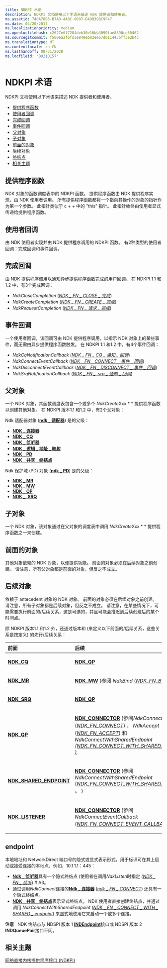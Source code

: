 ```yaml
---
title: NDKPI 术语
description: NDKPI 文档使用以下术语来描述 NDK 提供者和使用者。
ms.assetid: 740A78B3-B7AD-4A8C-8097-D49B39BC9F47
ms.date: 04/20/2017
ms.localizationpriority: medium
ms.openlocfilehash: c2627e0f7284deb30e16bb3099fae8390ce55462
ms.sourcegitcommit: f500ea2fbfd3e849eb82ee67d011443bff3e2b4c
ms.translationtype: MT
ms.contentlocale: zh-CN
ms.lasthandoff: 08/31/2020
ms.locfileid: "89210157"
---
```

# <a name="ndkpi-terminology"></a>NDKPI 术语


NDKPI 文档使用以下术语来描述 NDK 提供者和使用者。

-   [提供程序函数](#provider-function)
-   [使用者回调](#consumer-callback)
-   [完成回调](#completion-callback)
-   [事件回调](#event-callback)
-   [父对象](#parent-object)
-   [子对象](#child-object)
-   [前面的对象](#antecedent-object)
-   [后续对象](#successor-object)
-   [终结点](#endpoint)
-   [相关主题](#related-topics)

## <a name="provider-function"></a>提供程序函数


NDK 对象的函数调度表中的 NDKPI 函数。 提供程序函数由 NDK 提供程序实现，由 NDK 使用者调用。 所有提供程序函数都将一个指向其操作的对象的指针作为第一个参数。 此指针类似于 c + + 中的 "this" 指针。 此指针始终由使用者显式传递给提供程序函数。

## <a name="consumer-callback"></a>使用者回调


由 NDK 使用者实现并由 NDK 提供程序调用的 NDKPI 函数。 有2种类型的使用者回调：完成回调和事件回调。

## <a name="completion-callback"></a>完成回调


由 NDK 提供程序调用以通知异步提供程序函数完成的用户回调。 在 NDKPI 1.1 和1.2 中，有3个完成回调：

-   *NdkCloseCompletion* ([*NDK \_ FN \_ CLOSE \_ 完成*](/windows-hardware/drivers/ddi/ndkpi/nc-ndkpi-ndk_fn_close_completion)) 
-   *NdkCreateCompletion* ([*NDK \_ FN \_ CREATE \_ 完成*](/windows-hardware/drivers/ddi/ndkpi/nc-ndkpi-ndk_fn_create_completion)) 
-   *NdkRequestCompletion* ([*NDK \_ FN \_ 请求 \_ 完成*](/windows-hardware/drivers/ddi/ndkpi/nc-ndkpi-ndk_fn_request_completion)) 

## <a name="event-callback"></a>事件回调


一个使用者回调，该回调可由 NDK 提供程序调用，以指示 NDK 对象上的某些事件，而无需由异步提供程序函数触发。 在 NDKPI 1.1 和1.2 中，有4个事件回调：

-   *NdkCqNotificationCallback* ([*NDK \_ FN \_ CQ \_ 通知 \_ 回调*](/windows-hardware/drivers/ddi/ndkpi/nc-ndkpi-ndk_fn_cq_notification_callback)) 
-   *NdkConnectEventCallback* ([*NDK \_ FN \_ CONNECT \_ 事件 \_ 回调*](/windows-hardware/drivers/ddi/ndkpi/nc-ndkpi-ndk_fn_connect_event_callback)) 
-   *NdkDisconnectEventCallback* ([*NDK \_ FN \_ DISCONNECT \_ 事件 \_ 回调*](/windows-hardware/drivers/ddi/ndkpi/nc-ndkpi-ndk_fn_disconnect_event_callback)) 
-   *NdkSrqNotificationCallback* ([*NDK \_ FN \_ .srq \_ 通知 \_ 回调*](/windows-hardware/drivers/ddi/ndkpi/nc-ndkpi-ndk_fn_srq_notification_callback)) 

## <a name="parent-object"></a>父对象


一个 NDK 对象，其函数调度表包含一个或多个 *NdkCreate*Xxx * * 提供程序函数以创建其他对象。 在 NDKPI 版本1.1 和1.2 中，有2个父对象：

Ndk 适配器对象 ([**ndk \_ 适配器**](/windows-hardware/drivers/ddi/ndkpi/ns-ndkpi-_ndk_adapter)) 是的父级：

-   [**NDK \_ 连接器**](/windows-hardware/drivers/ddi/ndkpi/ns-ndkpi-_ndk_connector)
-   [**NDK \_ CQ**](/windows-hardware/drivers/ddi/ndkpi/ns-ndkpi-_ndk_cq)
-   [**NDK \_ 侦听器**](/windows-hardware/drivers/ddi/ndkpi/ns-ndkpi-_ndk_listener)
-   [**NDK \_ 逻辑 \_ 地址 \_ 映射**](/windows-hardware/drivers/ddi/ndkpi/ns-ndkpi-_ndk_logical_address_mapping)
-   [**NDK \_ PD**](/windows-hardware/drivers/ddi/ndkpi/ns-ndkpi-_ndk_pd)
-   [**NDK \_ 共享 \_ 终结点**](/windows-hardware/drivers/ddi/ndkpi/ns-ndkpi-_ndk_shared_endpoint)

Ndk 保护域 (PD) 对象 ([**ndk \_ PD**](/windows-hardware/drivers/ddi/ndkpi/ns-ndkpi-_ndk_pd)) 是的父级：

-   [**NDK \_ MR**](/windows-hardware/drivers/ddi/ndkpi/ns-ndkpi-_ndk_mr)
-   [**NDK \_ MW**](/windows-hardware/drivers/ddi/ndkpi/ns-ndkpi-_ndk_mw)
-   [**NDK \_ QP**](/windows-hardware/drivers/ddi/ndkpi/ns-ndkpi-_ndk_qp)
-   [**NDK \_ .SRQ**](/windows-hardware/drivers/ddi/ndkpi/ns-ndkpi-_ndk_srq)

## <a name="child-object"></a>子对象


一个 NDK 对象，该对象通过在父对象的调度表中调用 *NdkCreate*Xxx * * 提供程序函数之一来创建。

## <a name="antecedent-object"></a>前面的对象


其他对象依赖的 NDK 对象，以便提供功能。 前面的对象必须在后续对象之前创建。 请注意，所有父对象都是前面的对象，但反之不成立。

## <a name="successor-object"></a>后续对象


依赖于 antecedent 对象的 NDK 对象。 前面的对象必须在后续对象之前创建。 请注意，所有子对象都是后续对象，但反之不成立。 请注意，在某些情况下，可能需要执行前面的/后续关系，这是可选的，并且可能会推迟到后续创建后的某个时间点。

除 NDKPI 版本1.1 和1.2 外，还通过版本和 (来定义以下前面的/后续关系，这些关系是按定义) 的先行/后续关系：

<table>
<colgroup>
<col width="50%" />
<col width="50%" />
</colgroup>
<thead>
<tr class="header">
<th align="left">前面</th>
<th align="left">后续</th>
</tr>
</thead>
<tbody>
<tr class="odd">
<td align="left"><p><a href="https://docs.microsoft.com/windows-hardware/drivers/ddi/ndkpi/ns-ndkpi-_ndk_cq" data-raw-source="[&lt;strong&gt;NDK_CQ&lt;/strong&gt;](/windows-hardware/drivers/ddi/ndkpi/ns-ndkpi-_ndk_cq)"><strong>NDK_CQ</strong></a></p></td>
<td align="left"><p><a href="https://docs.microsoft.com/windows-hardware/drivers/ddi/ndkpi/ns-ndkpi-_ndk_qp" data-raw-source="[&lt;strong&gt;NDK_QP&lt;/strong&gt;](/windows-hardware/drivers/ddi/ndkpi/ns-ndkpi-_ndk_qp)"><strong>NDK_QP</strong></a></p></td>
</tr>
<tr class="even">
<td align="left"><p><a href="https://docs.microsoft.com/windows-hardware/drivers/ddi/ndkpi/ns-ndkpi-_ndk_mr" data-raw-source="[&lt;strong&gt;NDK_MR&lt;/strong&gt;](/windows-hardware/drivers/ddi/ndkpi/ns-ndkpi-_ndk_mr)"><strong>NDK_MR</strong></a></p></td>
<td align="left"><p><a href="https://docs.microsoft.com/windows-hardware/drivers/ddi/ndkpi/ns-ndkpi-_ndk_mw" data-raw-source="[&lt;strong&gt;NDK_MW&lt;/strong&gt;](/windows-hardware/drivers/ddi/ndkpi/ns-ndkpi-_ndk_mw)"><strong>NDK_MW</strong></a> (参阅 <em>NdkBind</em> (<a href="https://docs.microsoft.com/windows-hardware/drivers/ddi/ndkpi/nc-ndkpi-ndk_fn_bind" data-raw-source="[&lt;em&gt;NDK_FN_BIND&lt;/em&gt;](/windows-hardware/drivers/ddi/ndkpi/nc-ndkpi-ndk_fn_bind)"><em>NDK_FN_BIND</em></a>) 。 ) </p></td>
</tr>
<tr class="odd">
<td align="left"><p><a href="https://docs.microsoft.com/windows-hardware/drivers/ddi/ndkpi/ns-ndkpi-_ndk_srq" data-raw-source="[&lt;strong&gt;NDK_SRQ&lt;/strong&gt;](/windows-hardware/drivers/ddi/ndkpi/ns-ndkpi-_ndk_srq)"><strong>NDK_SRQ</strong></a></p></td>
<td align="left"><p><a href="https://docs.microsoft.com/windows-hardware/drivers/ddi/ndkpi/ns-ndkpi-_ndk_qp" data-raw-source="[&lt;strong&gt;NDK_QP&lt;/strong&gt;](/windows-hardware/drivers/ddi/ndkpi/ns-ndkpi-_ndk_qp)"><strong>NDK_QP</strong></a></p></td>
</tr>
<tr class="even">
<td align="left"><p><a href="https://docs.microsoft.com/windows-hardware/drivers/ddi/ndkpi/ns-ndkpi-_ndk_qp" data-raw-source="[&lt;strong&gt;NDK_QP&lt;/strong&gt;](/windows-hardware/drivers/ddi/ndkpi/ns-ndkpi-_ndk_qp)"><strong>NDK_QP</strong></a></p></td>
<td align="left"><p><a href="https://docs.microsoft.com/windows-hardware/drivers/ddi/ndkpi/ns-ndkpi-_ndk_connector" data-raw-source="[&lt;strong&gt;NDK_CONNECTOR&lt;/strong&gt;](/windows-hardware/drivers/ddi/ndkpi/ns-ndkpi-_ndk_connector)"><strong>NDK_CONNECTOR</strong></a> (参阅<em>NdkConnect</em> (<a href="https://docs.microsoft.com/windows-hardware/drivers/ddi/ndkpi/nc-ndkpi-ndk_fn_connect" data-raw-source="[&lt;em&gt;NDK_FN_CONNECT&lt;/em&gt;](/windows-hardware/drivers/ddi/ndkpi/nc-ndkpi-ndk_fn_connect)"><em>NDK_FN_CONNECT</em></a>) 、 <em>NdkAccept</em> (<a href="https://docs.microsoft.com/windows-hardware/drivers/ddi/ndkpi/nc-ndkpi-ndk_fn_accept" data-raw-source="[&lt;em&gt;NDK_FN_ACCEPT&lt;/em&gt;](/windows-hardware/drivers/ddi/ndkpi/nc-ndkpi-ndk_fn_accept)"><em>NDK_FN_ACCEPT</em></a>) 和<em>NdkConnectWithSharedEndpoint</em> <a href="https://docs.microsoft.com/windows-hardware/drivers/ddi/ndkpi/nc-ndkpi-ndk_fn_connect_with_shared_endpoint" data-raw-source="[&lt;em&gt;NDK_FN_CONNECT_WITH_SHARED_ENDPOINT&lt;/em&gt;](/windows-hardware/drivers/ddi/ndkpi/nc-ndkpi-ndk_fn_connect_with_shared_endpoint)"><em> (NDK_FN_CONNECT_WITH_SHARED_ENDPOINT) ) </em></a></p></td>
</tr>
<tr class="odd">
<td align="left"><p><a href="https://docs.microsoft.com/windows-hardware/drivers/ddi/ndkpi/ns-ndkpi-_ndk_shared_endpoint" data-raw-source="[&lt;strong&gt;NDK_SHARED_ENDPOINT&lt;/strong&gt;](/windows-hardware/drivers/ddi/ndkpi/ns-ndkpi-_ndk_shared_endpoint)"><strong>NDK_SHARED_ENDPOINT</strong></a></p></td>
<td align="left"><p><a href="https://docs.microsoft.com/windows-hardware/drivers/ddi/ndkpi/ns-ndkpi-_ndk_connector" data-raw-source="[&lt;strong&gt;NDK_CONNECTOR&lt;/strong&gt;](/windows-hardware/drivers/ddi/ndkpi/ns-ndkpi-_ndk_connector)"><strong>NDK_CONNECTOR</strong></a> (参阅 <em>NdkConnectWithSharedEndpoint</em> (<a href="https://docs.microsoft.com/windows-hardware/drivers/ddi/ndkpi/nc-ndkpi-ndk_fn_connect_with_shared_endpoint" data-raw-source="[&lt;em&gt;NDK_FN_CONNECT_WITH_SHARED_ENDPOINT&lt;/em&gt;](/windows-hardware/drivers/ddi/ndkpi/nc-ndkpi-ndk_fn_connect_with_shared_endpoint)"><em>NDK_FN_CONNECT_WITH_SHARED_ENDPOINT</em></a>) 。 ) </p></td>
</tr>
<tr class="even">
<td align="left"><p><a href="https://docs.microsoft.com/windows-hardware/drivers/ddi/ndkpi/ns-ndkpi-_ndk_listener" data-raw-source="[&lt;strong&gt;NDK_LISTENER&lt;/strong&gt;](/windows-hardware/drivers/ddi/ndkpi/ns-ndkpi-_ndk_listener)"><strong>NDK_LISTENER</strong></a></p></td>
<td align="left"><p><a href="https://docs.microsoft.com/windows-hardware/drivers/ddi/ndkpi/ns-ndkpi-_ndk_connector" data-raw-source="[&lt;strong&gt;NDK_CONNECTOR&lt;/strong&gt;](/windows-hardware/drivers/ddi/ndkpi/ns-ndkpi-_ndk_connector)"><strong>NDK_CONNECTOR</strong></a> (参阅 <em>NdkConnectEventCallback</em> (<a href="https://docs.microsoft.com/windows-hardware/drivers/ddi/ndkpi/nc-ndkpi-ndk_fn_connect_event_callback" data-raw-source="[&lt;em&gt;NDK_FN_CONNECT_EVENT_CALLBACK&lt;/em&gt;](/windows-hardware/drivers/ddi/ndkpi/nc-ndkpi-ndk_fn_connect_event_callback)"><em>NDK_FN_CONNECT_EVENT_CALLBACK</em></a>) 。 ) </p></td>
</tr>
</tbody>
</table>

 

## <a name="endpoint"></a>endpoint


本地地址和 NetworkDirect 端口号的隐式或显式表示形式，用于标识可在其上启动或接受连接的本地点，例如，10.1.1.1：445：

-   [**Ndk \_ 侦听器**](/windows-hardware/drivers/ddi/ndkpi/ns-ndkpi-_ndk_listener)具有一个隐式终结点 (使用者在调用*NdkListen*时指定 ([*NDK \_ FN \_ 侦听*](/windows-hardware/drivers/ddi/ndkpi/nc-ndkpi-ndk_fn_listen)) # A3。
-   通过调用*NdkConnect*连接的[**Ndk \_ 连接器**](/windows-hardware/drivers/ddi/ndkpi/ns-ndkpi-_ndk_connector) ([*ndk \_ FN \_ CONNECT*](/windows-hardware/drivers/ddi/ndkpi/nc-ndkpi-ndk_fn_connect)) 还具有一个隐式终结点。
-   [**NDK \_ 共享 \_ 终结点**](/windows-hardware/drivers/ddi/ndkpi/ns-ndkpi-_ndk_shared_endpoint)表示显式终结点。 NDK 使用者直接创建终结点，并通过调用 *NdkConnectWithSharedEndpoint* ([*NDK \_ FN \_ CONNECT \_ WITH \_ SHARED \_ endpoint*](/windows-hardware/drivers/ddi/ndkpi/nc-ndkpi-ndk_fn_connect_with_shared_endpoint)) 来显式地使用它来启动一个或多个连接。

**注意**   NDK 终结点与 NDSPI 版本 1 [**INDEndpoint**](/previous-versions/windows/desktop/cc904370(v=vs.85))接口或 NDSPI 版本 2 **INDQueuePair**接口不同。

 

## <a name="related-topics"></a>相关主题


[网络直接内核提供程序接口 (NDKPI)](./overview-of-network-direct-kernel-provider-interface--ndkpi-.md)

 

